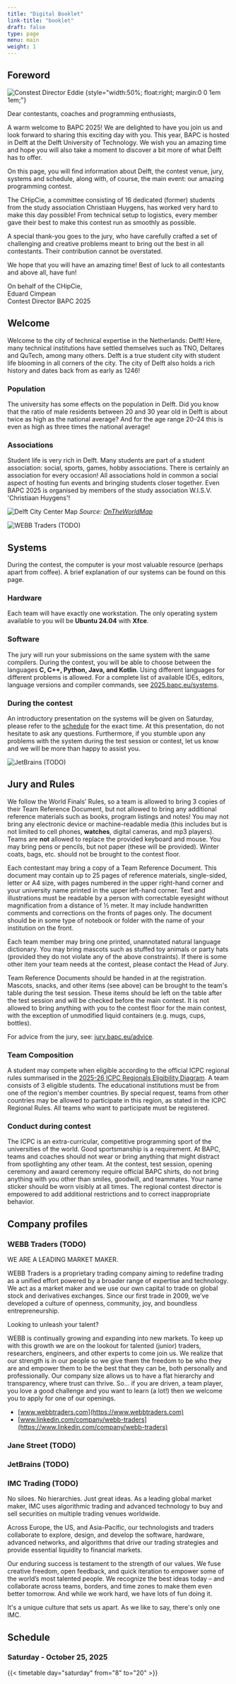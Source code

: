 ```yaml
---
title: "Digital Booklet"
link-title: "booklet"
draft: false
type: page
menu: main
weight: 1
---
```


## Foreword

![Constest Director Eddie](/eddie.webp)
{style="width:50%; float:right; margin:0 0 1em 1em;"}

Dear contestants, coaches and programming enthusiasts,

A warm welcome to BAPC 2025! We are delighted to have you join us and look forward to sharing this exciting day with you. This year, BAPC is hosted in Delft at the Delft University of Technology. We wish you an amazing time and hope you will also take a moment to discover a bit more of what Delft has to offer.

On this page, you will find information about Delft, the contest venue, jury, systems and schedule, along with, of course, the main event: our amazing programming contest.

The CHipCie, a committee consisting of 16 dedicated (former) students from the study association Christiaan Huygens, has worked very hard to make this day possible! From technical setup to logistics, every member gave their best to make this contest run as smoothly as possible.

A special thank-you goes to the jury, who have carefully crafted a set of challenging and creative problems meant to bring out the best in all contestants. Their contribution cannot be overstated.

We hope that you will have an amazing time! Best of luck to all contestants and above all, have fun!

On behalf of the CHipCie,<br>
Eduard Cimpean<br>
Contest Director BAPC 2025

## Welcome
Welcome to the city of technical expertise in the Netherlands: Delft!
Here, many technical institutions have settled themselves such as TNO, Deltares and QuTech, among many others.
Delft is a true student city with student life blooming in all corners of the city.
The city of Delft also holds a rich history and dates back from as early as 1246!

### Population
The university has some effects on the population in Delft.
Did you know that the ratio of male residents between 20 and 30 year old in Delft is about twice as high as the national average?
And for the age range 20–24 this is even as high as three times the national average!

### Associations
Student life is very rich in Delft.
Many students are part of a student association: social, sports, games, hobby associations.
There is certainly an association for every occasion!
All associations hold in common a social aspect of hosting fun events and bringing students closer together.
Even BAPC 2025 is organised by members of the study association W.I.S.V. 'Christiaan Huygens'!

![Delft City Center Map](/delft-city-center-map.jpg)
*Source: [OnTheWorldMap](https://ontheworldmap.com/netherlands/city/delft/delft-city-center-map.html)*

![WEBB Traders (**TODO**)](/webbtraders_ad.png)

## Systems
During the contest, the computer is your most valuable resource (perhaps apart from coffee).
A brief explanation of our systems can be found on this page.

### Hardware
Each team will have exactly one
workstation.
The only operating system available to you will be **Ubuntu 24.04** with **Xfce**.

### Software

The jury will run your submissions on the same system with the same compilers.
During the contest, you will be able to choose between the languages **C, C++, Python, Java, and Kotlin**.
Using different languages for different problems is allowed.
For a complete list of available IDEs, editors, language versions and compiler commands, see [2025.bapc.eu/systems](/systems).

### During the contest
An introductory presentation on the systems will be given on Saturday, please refer to the [schedule](/schedule) for the exact time.
At this presentation, do not hesitate to ask any questions.
Furthermore, if you stumble upon any problems with the system during the test session or contest, let us know and we will be more than happy to assist you.

![JetBrains (**TODO**)](/jetbrains_ad.png)

## Jury and Rules
We follow the World Finals’ Rules, so a team is allowed to bring 3 copies of their Team Reference Document, but not allowed
to bring any additional reference materials such as books, program listings and notes! You may not bring any electronic device
or machine-readable media (this includes but is not limited to cell phones, **watches**, digital cameras, and mp3 players).
Teams are **not** allowed to replace the provided keyboard and mouse.
You may bring pens or pencils, but not paper (these will be provided).
Winter coats, bags, etc. should not be brought to the contest floor.

Each contestant may bring a copy of a Team Reference Document. This document may contain up to 25 pages of reference materials,
single-sided, letter or A4 size, with pages numbered in the upper right-hand corner and your university name printed in the upper
left-hand corner. Text and illustrations must be readable by a person with correctable eyesight without magnification from a
distance of ½ meter. It may include handwritten comments and corrections on the fronts of pages only. The document should be
in some type of notebook or folder with the name of your institution on the front.

Each team member may bring one printed, unannotated natural language dictionary. You may bring mascots such as stuffed
toy animals or party hats (provided they do not violate any of the above constraints). If there is some other item your
team needs at the contest, please contact the Head of Jury.

Team Reference Documents should be handed in at the registration.
Mascots, snacks, and other items (see above) can be brought to the team's table during the test session.
These items should be left on the table after the test session and will be checked before the main contest.
It is not allowed to bring anything with you to the contest floor for the main contest, with the exception of unmodified liquid containers
(e.g. mugs, cups, bottles).

For advice from the jury, see: [jury.bapc.eu/advice](https://jury.bapc.eu/advice).

### Team Composition
A student may compete when eligible according to the official ICPC regional rules summarised in the [2025-26 ICPC Regionals Eligibility Diagram](https://drive.google.com/file/d/1XPuELBOzLNYtjlzGZXKOQTr2Q0SI85dx/view).
A team consists of 3 eligible students.
The educational institutions must be from one of the region's member countries.
By special request, teams from other countries may be allowed to participate in this region, as stated in the ICPC Regional Rules.
All teams who want to participate must be registered.

### Conduct during contest
The ICPC is an extra-curricular, competitive programming sport of the universities of the world.
Good sportsmanship is a requirement.
At BAPC, teams and coaches should not wear or bring anything that might distract from spotlighting any other team.
At the contest, test session, opening ceremony and award ceremony require official BAPC shirts, do not bring anything with you other than smiles, goodwill, and teammates.
Your name sticker should be worn visibly at all times.
The regional contest director is empowered to add additional restrictions and to correct inappropriate behavior.

## Company profiles

### WEBB Traders (**TODO**)
WE ARE A LEADING MARKET MAKER.

WEBB Traders is a proprietary trading company aiming to redefine trading as a unified effort powered by a broader range of expertise and technology.
We act as a market maker and we use our own capital to trade on global stock and derivatives exchanges.
Since our first trade in 2009, we’ve developed a culture of openness, community, joy, and boundless entrepreneurship.

Looking to unleash your talent?

WEBB is continually growing and expanding into new markets.
To keep up with this growth we are on the lookout for talented (junior) traders, researchers, engineers, and other experts to come join us.
We realize that our strength is in our people so we give them the freedom to be who they are and empower them to be the best that they can be, both personally and professionally.
Our company size allows us to have a flat hierarchy and transparency, where trust can thrive.
So... if you are driven, a team player, you love a good challenge and you want to learn (a lot!) then we welcome you to apply for one of our openings.

- [www.webbtraders.com](https://www.webbtraders.com)
- [www.linkedin.com/company/webb-traders](https://www.linkedin.com/company/webb-traders)

### Jane Street (**TODO**)

### JetBrains (**TODO**)

### IMC Trading (**TODO**)

No siloes. No hierarchies. Just great ideas. As a leading global market maker, IMC uses algorithmic trading and advanced technology to buy and sell securities on multiple trading venues worldwide.

Across Europe, the US, and Asia-Pacific, our technologists and traders collaborate to explore, design, and develop the software, hardware, advanced networks, and algorithms that drive our trading strategies and provide essential liquidity to financial markets.

Our enduring success is testament to the strength of our values. We fuse creative freedom, open feedback, and quick iteration to empower some of the world’s most talented people. We recognize the best ideas today – and collaborate across teams, borders, and time zones to make them even better tomorrow. And while we work hard, we have lots of fun doing it.

It's a unique culture that sets us apart. As we like to say, there's only one IMC.

## Schedule

### Saturday - October 25, 2025
{{< timetable day="saturday" from="8" to="20" >}}

